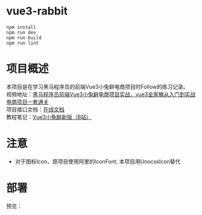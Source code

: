 # vue3-rabbit

```shell
npm install
npm run dev
npm run build
npm run lint
```

# 项目概述
本项目是在学习黑马程序员的前端Vue3小兔鲜电商项目时Follow的练习记录。<br/>
视频地址：[黑马程序员前端Vue3小兔鲜电商项目实战，vue3全家桶从入门到实战电商项目一套通关](https://www.bilibili.com/video/BV1Ac411K7EQ?p=100&vd_source=dbb1a9a13226de4ae0ca4dd2307595f4)<br/>
项目接口文档：[在线文档](https://www.apifox.cn/apidoc/shared-c05cb8d7-e591-4d9c-aff8-11065a0ec1de/api-67132167)<br/>
教程笔记：[Vue3小兔鲜新版（B站）](https://www.yuque.com/fechaichai/td99ck)<br/>
# 注意
- 对于图标Icon，原项目使用阿里的IconFont, 本项目用UnocssIcon替代

# 部署
预览：
